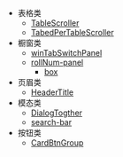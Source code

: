 * 表格类
  * [TableScroller](core-cps/TableScroller.md)
  * [TabedPerTableScroller](core-cps/TabedPerTableScroller.md)
* 橱窗类
  * [winTabSwitchPanel](core-cps/winTabSwitchPanel.md)
  * [rollNum-panel](core-cps/rollNum-panel.md)
    * [box](core-cps/rollNum-panel/box.md)
* 页眉类
    * [HeaderTitle](core-cps/HeaderTitle.md)
* 模态类
    * [DialogTogther](core-cps/DialogTogther.md)
    * [search-bar](core-cps/search-bar.md)
* 按钮类
    * [CardBtnGroup](core-cps/CardBtnGroup.md)